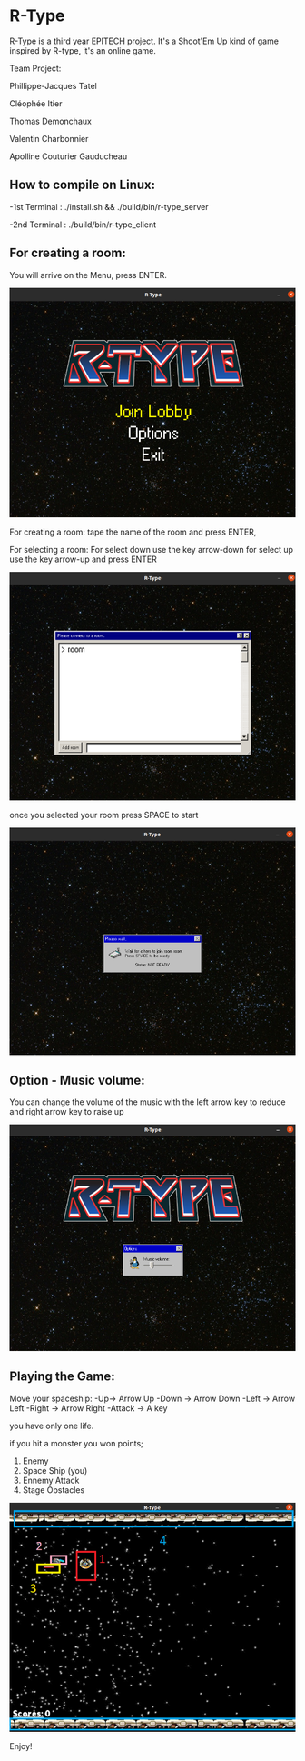 R-Type
======

R-Type is a third year EPITECH project. It's a Shoot'Em Up kind of game inspired by R-type, it's an online game.

Team Project:

Phillippe-Jacques Tatel

Cléophée Itier

Thomas Demonchaux

Valentin Charbonnier

Apolline Couturier Gauducheau


How to compile on Linux:
------------------------

-1st Terminal : ./install.sh && ./build/bin/r-type_server

-2nd Terminal : ./build/bin/r-type_client

For creating a room:
--------------------

You will arrive on the Menu, press ENTER.

![ScreenShot](https://github.com/ApollineCouturier/Rtype/blob/main/doc/Ressources/rtype1.PNG)


For creating a room: tape the name of the room and press ENTER,

For selecting a room: For select down use the key arrow-down for select up use the key arrow-up and press ENTER


![ScreenShot](https://github.com/ApollineCouturier/Rtype/blob/main/doc/Ressources/rtype4.PNG)

once you selected your room press SPACE to start

![ScreenShot](https://github.com/ApollineCouturier/Rtype/blob/main/doc/Ressources/rtype5.PNG)

Option - Music volume:
----------------------

You can change the volume of the music with the left arrow key to reduce and right arrow key to raise up

![ScreenShot](https://github.com/ApollineCouturier/Rtype/blob/main/doc/Ressources/rtype2.PNG)

Playing the Game:
-----------------

Move your spaceship: 
-Up-> Arrow Up 
-Down -> Arrow Down 
-Left -> Arrow Left 
-Right -> Arrow Right 
-Attack -> A key

you have only one life.

if you hit a monster you won points;

1) Enemy
2) Space Ship (you)
3) Ennemy Attack
4) Stage Obstacles

![ScreenShot](https://github.com/ApollineCouturier/Rtype/blob/main/doc/Ressources/thumbnail_rtype6.png)

Enjoy!
